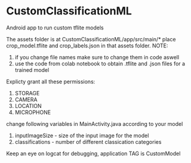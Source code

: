 # CustomClassificationML
Android app to run custom tflite models

The assets folder is at CustomClassificationML/app/src/main/*
place crop_model.tflite and crop_labels.json in that assets folder.
NOTE:
1) if you change file names make sure to change them in code aswell
2) use the code from colab notebook to obtain .tflite and .json files for a trained model
      
Explicty grant all these permissions:
1) STORAGE
2) CAMERA
3) LOCATION
4) MICROPHONE

change following variables in MainActivity.java according to your model
1) inputImageSize - size of the input image for the model
2) classifications - number of different classication categories

Keep an eye on logcat for debugging, application TAG is CustomModel
